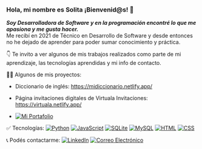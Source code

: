 ### Hola, mi nombre es Solita ¡Bienvenid@s! 👋

***Soy Desarrolladora de Software y en  la programación encontré lo que me apasiona y me gusta hacer.*** 
<br>
Me recibí en 2021 de Técnico en Desarrollo de Software y desde entonces no he dejado de aprender para poder sumar conocimiento y práctica.
<br>

👇 Te invito a ver algunos de mis trabajos realizados como parte de mi aprendizaje, las tecnologías aprendidas y mi info de contacto.

 👩‍💻 Algunos de mis proyectos:
 
- Diccionario de inglés: https://midiccionario.netlify.app/

- Página invitaciones digitales de Virtuala Invitaciones: https://virtuala.netlify.app/
- [![Mi Portafolio](https://img.shields.io/badge/Portafolio-marinsolita-8A2BE2)](https://marinsolita.netlify.app/)

✅ Tecnologías:
[![Python](https://img.shields.io/badge/Python-brightgreen)]()
[![JavaScript](https://img.shields.io/badge/JavaScript-yellow)]()
[![SQLite](https://img.shields.io/badge/SQLite-fuchsia)]()
[![MySQL](https://img.shields.io/badge/MySQL-blue)]()
[![HTML](https://img.shields.io/badge/HTML-orange)]()
[![CSS](https://img.shields.io/badge/CSS-red)]()

📞 Podés contactarme:
[![LinkedIn](https://img.shields.io/badge/LinkedIn-Soledad%20Marin-fuchsia)](https://www.linkedin.com/in/soledadmarin-dev/)
[![Correo Electrónico](https://img.shields.io/badge/Correo%20Electronico-msoledadmarich%40gmail.com-blue)]()




